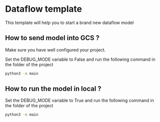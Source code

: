 # Dataflow template
This template will help you to start a brand new dataflow model

## How to send model into GCS ?
Make sure you have well configured your project.

Set the DEBUG_MODE variable to False and run the following command in the folder of the project

```sh
python3 -m main
```

## How to run the model in local ?
Set the DEBUG_MODE variable to True and run the following command in the folder of the project

```sh
python3 -m main
```
